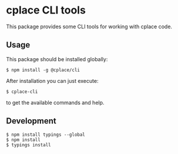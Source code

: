 # cplace CLI tools

This package provides some CLI tools for working with cplace code.

## Usage

This package should be installed globally:
```
$ npm install -g @cplace/cli
```

After installation you can just execute:
```
$ cplace-cli
```
to get the available commands and help.


## Development

```
$ npm install typings --global
$ npm install
$ typings install
```
